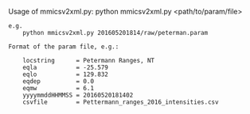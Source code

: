 Usage of mmicsv2xml.py:
    python mmicsv2xml.py <path/to/param/file>
    
    e.g.
        python mmicsv2xml.py 201605201814/raw/peterman.param
        
    Format of the param file, e.g.:
        
        locstring      = Petermann Ranges, NT
        eqla           = -25.579
        eqlo           = 129.832
        eqdep          = 0.0
        eqmw           = 6.1
        yyyymmddHHMMSS = 20160520181402
        csvfile        = Pettermann_ranges_2016_intensities.csv   
